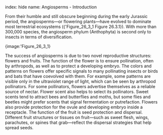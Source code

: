 index: hide
name: Angiosperms - Introduction

From their humble and still obscure beginning during the early Jurassic period, the angiosperms—or flowering plants—have evolved to dominate most terrestrial ecosystems ({'Figure_26_3_1 Figure 26.3.1}). With more than 300,000 species, the angiosperm phylum (Anthophyta) is second only to insects in terms of diversification.


{image:'Figure_26_3_1}
        

The success of angiosperms is due to two novel reproductive structures: flowers and fruits. The function of the flower is to ensure pollination, often by arthropods, as well as to protect a developing embryo. The colors and patterns on flowers offer specific signals to many pollinating insects or birds and bats that have coevolved with them. For example, some patterns are visible only in the ultraviolet range of light, which can be seen by arthropod pollinators. For some pollinators, flowers advertise themselves as a reliable source of nectar. Flower scent also helps to select its pollinators. Sweet scents tend to attract bees and butterflies and moths, but some flies and beetles might prefer scents that signal fermentation or putrefaction. Flowers also provide protection for the ovule and developing embryo inside a receptacle. The function of the fruit is seed protection and dispersal. Different fruit structures or tissues on fruit—such as sweet flesh, wings, parachutes, or spines that grab—reflect the dispersal strategies that help spread seeds.
